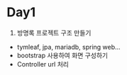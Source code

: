 # Day1

1) 방명록 프로젝트 구조 만들기
 - tymleaf, jpa, mariadb, spring web...
 - bootstrap 사용하여 화면 구성하기
 - Controller url 처리
